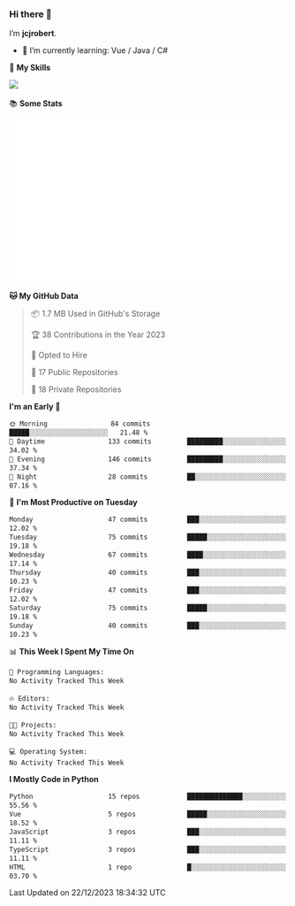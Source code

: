 ### Hi there 👋

I’m **jcjrobert**.

- 🌱 I’m currently learning: Vue / Java / C#

🌟 **My Skills**

![](https://img.shields.io/badge/-Python-3e74a2?style=flat-square&logo=Python&logoColor=fff)

📚 **Some Stats**

![](https://github.com/jcjrobert/github-stats/blob/master/generated/overview.svg)

<!--START_SECTION:waka-->
**🐱 My GitHub Data** 

> 📦 1.7 MB Used in GitHub's Storage 
 > 
> 🏆 38 Contributions in the Year 2023
 > 
> 💼 Opted to Hire
 > 
> 📜 17 Public Repositories 
 > 
> 🔑 18 Private Repositories 
 > 
**I'm an Early 🐤** 

```text
🌞 Morning                84 commits          █████░░░░░░░░░░░░░░░░░░░░   21.48 % 
🌆 Daytime                133 commits         █████████░░░░░░░░░░░░░░░░   34.02 % 
🌃 Evening                146 commits         █████████░░░░░░░░░░░░░░░░   37.34 % 
🌙 Night                  28 commits          ██░░░░░░░░░░░░░░░░░░░░░░░   07.16 % 
```
📅 **I'm Most Productive on Tuesday** 

```text
Monday                   47 commits          ███░░░░░░░░░░░░░░░░░░░░░░   12.02 % 
Tuesday                  75 commits          █████░░░░░░░░░░░░░░░░░░░░   19.18 % 
Wednesday                67 commits          ████░░░░░░░░░░░░░░░░░░░░░   17.14 % 
Thursday                 40 commits          ███░░░░░░░░░░░░░░░░░░░░░░   10.23 % 
Friday                   47 commits          ███░░░░░░░░░░░░░░░░░░░░░░   12.02 % 
Saturday                 75 commits          █████░░░░░░░░░░░░░░░░░░░░   19.18 % 
Sunday                   40 commits          ███░░░░░░░░░░░░░░░░░░░░░░   10.23 % 
```


📊 **This Week I Spent My Time On** 

```text
💬 Programming Languages: 
No Activity Tracked This Week

🔥 Editors: 
No Activity Tracked This Week

🐱‍💻 Projects: 
No Activity Tracked This Week

💻 Operating System: 
No Activity Tracked This Week
```

**I Mostly Code in Python** 

```text
Python                   15 repos            ██████████████░░░░░░░░░░░   55.56 % 
Vue                      5 repos             █████░░░░░░░░░░░░░░░░░░░░   18.52 % 
JavaScript               3 repos             ███░░░░░░░░░░░░░░░░░░░░░░   11.11 % 
TypeScript               3 repos             ███░░░░░░░░░░░░░░░░░░░░░░   11.11 % 
HTML                     1 repo              █░░░░░░░░░░░░░░░░░░░░░░░░   03.70 % 
```




 Last Updated on 22/12/2023 18:34:32 UTC
<!--END_SECTION:waka-->
